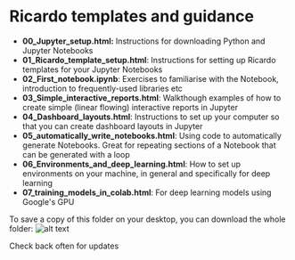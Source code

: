 # Ricardo templates and guidance

* __00_Jupyter_setup.html:__ Instructions for downloading Python and Jupyter Notebooks
* __01_Ricardo_template_setup.html__: Instructions for setting up Ricardo templates for your Jupyter Notebooks
* __02_First_notebook.ipynb__: Exercises to familiarise with the Notebook, introduction to frequently-used libraries etc
* __03_Simple_interactive_reports.html__: Walkthough examples of how to create simple (linear flowing) interactive reports in Jupyter
* __04_Dashboard_layouts.html__: Instructions to set up your computer so that you can create dashboard layouts in Jupyter
* __05_automatically_write_notebooks.html__: Using code to automatically generate Notebooks. Great for repeating sections of a Notebook that can be generated with a loop
* __06_Environments_and_deep_learning.html__: How to set up environments on your machine, in general and specifically for deep learning
* __07_training_models_in_colab.html__: For deep learning models using Google's GPU
 

To save a copy of this folder on your desktop, you can download the whole folder:
![alt text](https://github.com/genagibson/ricardo_template_style/blob/master/files/pictures/Clone_repo.PNG)

Check back often for updates
